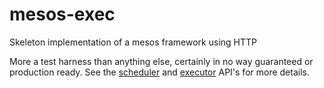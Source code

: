 # mesos-exec
Skeleton implementation of a mesos framework using HTTP

More a test harness than anything else, certainly in no way guaranteed or production ready. See the [scheduler](http://mesos.apache.org/documentation/latest/scheduler-http-api/) and [executor](http://mesos.apache.org/documentation/latest/scheduler-http-api/) API's for more details.
